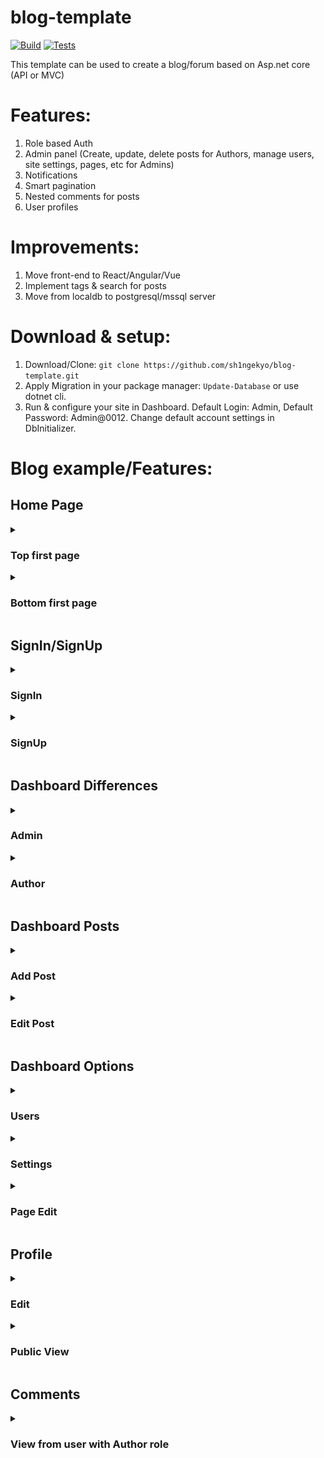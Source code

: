 # blog-template
[![Build](https://github.com/sh1ngekyo/blog-template/actions/workflows/build.yml/badge.svg)](https://github.com/sh1ngekyo/blog-template/actions/workflows/build.yml)
[![Tests](https://github.com/sh1ngekyo/blog-template/actions/workflows/tests.yml/badge.svg)](https://github.com/sh1ngekyo/blog-template/actions/workflows/tests.yml)

This template can be used to create a blog/forum based on Asp.net core (API or MVC)

# Features:
1. Role based Auth
2. Admin panel (Create, update, delete posts for Authors, manage users, site settings, pages, etc for Admins)
3. Notifications
4. Smart pagination
5. Nested comments for posts
6. User profiles

# Improvements:
1. Move front-end to React/Angular/Vue
2. Implement tags & search for posts
3. Move from localdb to postgresql/mssql server

# Download & setup:
1. Download/Clone: `git clone https://github.com/sh1ngekyo/blog-template.git`
2. Apply Migration in your package manager: `Update-Database` or use dotnet cli.
3. Run & configure your site in Dashboard. Default Login: Admin, Default Password: Admin@0012. Change default account settings in DbInitializer.

# Blog example/Features:

## Home Page
<details> 
  <summary><h3>Top first page</h3></summary>
  <img src="https://github.com/sh1ngekyo/blog-template/blob/master/Docs/Images/HomeFirstPage.png">
</details>
<details> 
  <summary><h3>Bottom first page</h3></summary>
  <img src="https://github.com/sh1ngekyo/blog-template/blob/master/Docs/Images/HomeBottomPage.png">
</details>

## SignIn/SignUp
<details> 
  <summary><h3>SignIn</h3></summary>
  <img src="https://github.com/sh1ngekyo/blog-template/blob/master/Docs/Images/Login.png">
</details>
<details> 
  <summary><h3>SignUp</h3></summary>
  <img src="https://github.com/sh1ngekyo/blog-template/blob/master/Docs/Images/Register.png">
</details>

## Dashboard Differences
<details> 
  <summary><h3>Admin</h3></summary>
  <img src="https://github.com/sh1ngekyo/blog-template/blob/master/Docs/Images/AdminDashboard.png">
</details>
<details> 
  <summary><h3>Author</h3></summary>
  <img src="https://github.com/sh1ngekyo/blog-template/blob/master/Docs/Images/AuthorDashboard.png">
</details>

## Dashboard Posts
<details> 
  <summary><h3>Add Post</h3></summary>
  <img src="https://github.com/sh1ngekyo/blog-template/blob/master/Docs/Images/AddPost.png">
</details>
<details> 
  <summary><h3>Edit Post</h3></summary>
  <img src="https://github.com/sh1ngekyo/blog-template/blob/master/Docs/Images/EditPost.png">
</details>

## Dashboard Options
<details> 
  <summary><h3>Users</h3></summary>
  <img src="https://github.com/sh1ngekyo/blog-template/blob/master/Docs/Images/Users.png">
</details>
<details> 
  <summary><h3>Settings</h3></summary>
  <img src="https://github.com/sh1ngekyo/blog-template/blob/master/Docs/Images/Settings.png">
</details>
<details> 
  <summary><h3>Page Edit</h3></summary>
  <img src="https://github.com/sh1ngekyo/blog-template/blob/master/Docs/Images/PagesEdit.png">
</details>

## Profile
<details> 
  <summary><h3>Edit</h3></summary>
  <img src="https://github.com/sh1ngekyo/blog-template/blob/master/Docs/Images/ProfileEdit.png">
</details>
<details> 
  <summary><h3>Public View</h3></summary>
  <img src="https://github.com/sh1ngekyo/blog-template/blob/master/Docs/Images/PublicProfile.png">
</details>

## Comments
<details> 
  <summary><h3>View from user with Author role</h3></summary>
  <img src="https://github.com/sh1ngekyo/blog-template/blob/master/Docs/Images/Comments.png">
</details>
